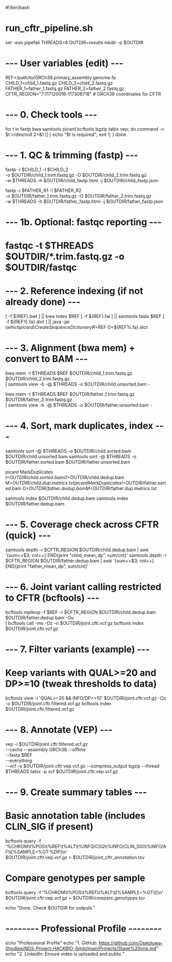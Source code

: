 #!/bin/bash
# run_cftr_pipeline.sh
set -euo pipefail
THREADS=8
OUTDIR=results
mkdir -p $OUTDIR

# --- User variables (edit) ---
REF=/path/to/GRCh38.primary_assembly.genome.fa
CHILD_1=child_1.fastq.gz
CHILD_2=child_2.fastq.gz
FATHER_1=father_1.fastq.gz
FATHER_2=father_2.fastq.gz
CFTR_REGION="7:117120016-117308718"    # GRCh38 coordinates for CFTR

# --- 0. Check tools ---
for t in fastp bwa samtools picard bcftools bgzip tabix vep; do
  command -v $t >/dev/null 2>&1 || { echo "$t is required"; exit 1; }
done

# --- 1. QC & trimming (fastp) ---
fastp -i $CHILD_1 -I $CHILD_2 \
      -o $OUTDIR/child_1.trim.fastq.gz -O $OUTDIR/child_2.trim.fastq.gz \
      -w $THREADS -h $OUTDIR/child_fastp.html -j $OUTDIR/child_fastp.json

fastp -i $FATHER_R1 -I $FATHER_R2 \
      -o $OUTDIR/father_1.trim.fastq.gz -O $OUTDIR/father_2.trim.fastq.gz \
      -w $THREADS -h $OUTDIR/father_fastp.html -j $OUTDIR/father_fastp.json

# --- 1b. Optional: fastqc reporting ---
# fastqc -t $THREADS $OUTDIR/*.trim.fastq.gz -o $OUTDIR/fastqc

# --- 2. Reference indexing (if not already done) ---
[ -f ${REF}.bwt ] || bwa index $REF
[ -f ${REF}.fai ] || samtools faidx $REF
[ -f ${REF%.fa}.dict ] || java -jar $(which picard) CreateSequenceDictionary R=$REF O=${REF%.fa}.dict

# --- 3. Alignment (bwa mem) + convert to BAM ---
bwa mem -t $THREADS $REF $OUTDIR/child_1.trim.fastq.gz $OUTDIR/child_2.trim.fastq.gz \
  | samtools view -b -@ $THREADS -o $OUTDIR/child.unsorted.bam -

bwa mem -t $THREADS $REF $OUTDIR/father_1.trim.fastq.gz $OUTDIR/father_2.trim.fastq.gz \
  | samtools view -b -@ $THREADS -o $OUTDIR/father.unsorted.bam -

# --- 4. Sort, mark duplicates, index ---
samtools sort -@ $THREADS -o $OUTDIR/child.sorted.bam $OUTDIR/child.unsorted.bam
samtools sort -@ $THREADS -o $OUTDIR/father.sorted.bam $OUTDIR/father.unsorted.bam

picard MarkDuplicates I=$OUTDIR/child.sorted.bam O=$OUTDIR/child.dedup.bam M=$OUTDIR/child.dup.metrics.txt
picard MarkDuplicates I=$OUTDIR/father.sorted.bam O=$OUTDIR/father.dedup.bam M=$OUTDIR/father.dup.metrics.txt

samtools index $OUTDIR/child.dedup.bam
samtools index $OUTDIR/father.dedup.bam

# --- 5. Coverage check across CFTR (quick) ---
samtools depth -r $CFTR_REGION $OUTDIR/child.dedup.bam | awk '{sum+=$3; cnt++} END{print "child_mean_dp", sum/cnt}'
samtools depth -r $CFTR_REGION $OUTDIR/father.dedup.bam | awk '{sum+=$3; cnt++} END{print "father_mean_dp", sum/cnt}'

# --- 6. Joint variant calling restricted to CFTR (bcftools) ---
bcftools mpileup -f $REF -r $CFTR_REGION $OUTDIR/child.dedup.bam $OUTDIR/father.dedup.bam -Ou \
  | bcftools call -mv -Oz -o $OUTDIR/joint.cftr.vcf.gz
bcftools index $OUTDIR/joint.cftr.vcf.gz

# --- 7. Filter variants (example) ---
# Keep variants with QUAL>=20 and DP>=10 (tweak thresholds to data)
bcftools view -i 'QUAL>=20 && INFO/DP>=10' $OUTDIR/joint.cftr.vcf.gz -Oz -o $OUTDIR/joint.cftr.filtered.vcf.gz
bcftools index $OUTDIR/joint.cftr.filtered.vcf.gz

# --- 8. Annotate (VEP) ---
vep -i $OUTDIR/joint.cftr.filtered.vcf.gz \
    --cache --assembly GRCh38 --offline \
    --fasta $REF \
    --everything \
    --vcf -o $OUTDIR/joint.cftr.vep.vcf.gz --compress_output bgzip --thread $THREADS
tabix -p vcf $OUTDIR/joint.cftr.vep.vcf.gz

# --- 9. Create summary tables ---
# Basic annotation table (includes CLIN_SIG if present)
bcftools query -f '%CHROM\t%POS\t%REF\t%ALT\t%INFO/CSQ\t%INFO/CLIN_SIG\t%INFO/AF\t[%SAMPLE=%GT:%DP]\n' \
  $OUTDIR/joint.cftr.vep.vcf.gz > $OUTDIR/joint_cftr_annotation.tsv

# Compare genotypes per sample
bcftools query -f '%CHROM\t%POS\t%REF\t%ALT\t[%SAMPLE=%GT\t]\n' $OUTDIR/joint.cftr.vep.vcf.gz > $OUTDIR/compare_genotypes.tsv

echo "Done. Check $OUTDIR for outputs."


# -------- Professional Profile --------
echo "Professional Profile"
echo "1. GitHub: https://github.com/Opeoluwa-Shodipe/NGS-Project-HACKBIO-/blob/main/Projects/Stage%20one.md"
echo "2. LinkedIn: Ensure video is uploaded and public."






